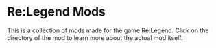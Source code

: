 # Re:Legend Mods
This is a collection of mods made for the game Re:Legend.
Click on the directory of the mod to learn more about the actual mod itself.
